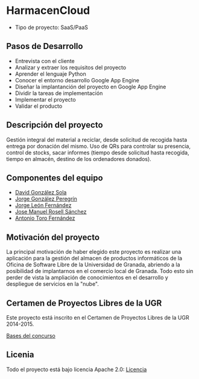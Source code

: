 HarmacenCloud
=============

* Tipo de proyecto: SaaS/PaaS
## Pasos de Desarrollo

- Entrevista con el cliente
- Analizar y extraer los requisitos del proyecto
- Aprender el lenguaje Python
- Conocer el entorno desarrollo Google App Engine
- Diseñar la implantanción del proyecto en Google App Engine
- Dividir la tareas de implementación
- Implementar el proyecto
- Validar el producto

## Descripción del proyecto
 
Gestión integral del material a reciclar, desde solicitud de recogida hasta entrega por donación del mismo. Uso de QRs para controlar su presencia, control de stocks, sacar informes (tiempo desde solicitud hasta recogida, tiempo en almacén, destino de los ordenadores donados).

## Componentes del equipo

- [David González Sola](https://github.com/DavidGSola)
- [Jorge González Peregrín](https://github.com/Georgevik)
- [Jorge León Fernández](https://github.com/jorgeles)
- [Jose Manuel Rosell Sánchez](https://github.com/jmrosell)
- [Antonio Toro Fernández](https://github.com/antorof)

## Motivación del proyecto

La principal motivación de haber elegido este proyecto es realizar una aplicación para la gestión del almacen de productos informáticos de la Oficina de Software Libre de la Universidad de Granada, abriendo a la posibilidad de implantarnos en el comercio local de Granada. Todo esto sin perder de vista la ampliación de conocimientos en el desarrollo y despliegue de servicios en la "nube".

## Certamen de Proyectos Libres de la UGR

Este proyecto está inscrito en el Certamen de Proyectos Libres de la UGR 2014-2015.

[Bases del concurso](http://osl.ugr.es/bases-de-los-premios-a-proyectos-libres-de-la-ugr/)

## Licenia

Todo el proyecto está bajo licencia Apache 2.0: [Licencia](https://github.com/HarmaDev/HarmacenCloud/blob/master/LICENSE)
